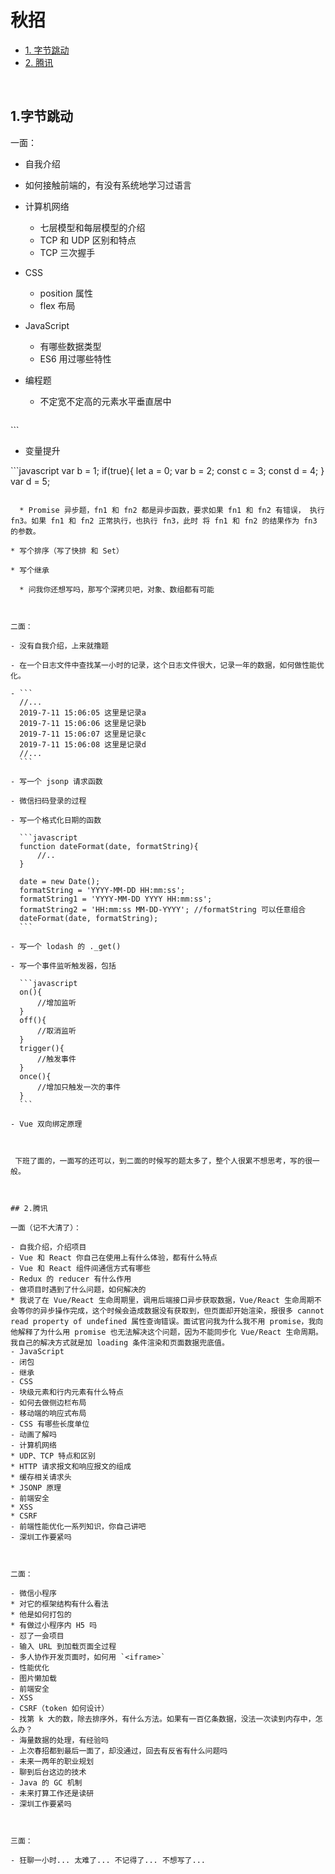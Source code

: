 # 秋招

* [1. 字节跳动](#1字节跳动)
* [2. 腾讯](#2腾讯)

<br>

## 1.字节跳动

一面：

 * 自我介绍

* 如何接触前端的，有没有系统地学习过语言

* 计算机网络

  * 七层模型和每层模型的介绍
  * TCP 和 UDP 区别和特点
  * TCP 三次握手

* CSS

  * position 属性
  * flex 布局
  
* JavaScript

  * 有哪些数据类型
  * ES6 用过哪些特性
  
* 编程题

  * 不定宽不定高的元素水平垂直居中
  
  ```html
  
  ```
<div class="father">
      <div class="child"></div>
</div>
  ```
  
  * 变量提升
  
​```javascript
  var b = 1;
  if(true){
    let a = 0;
      var b = 2;
    const c = 3;
      const d = 4;
}
  var d = 5;
  ```

    * Promise 异步题，fn1 和 fn2 都是异步函数，要求如果 fn1 和 fn2 有错误， 执行 fn3。如果 fn1 和 fn2 正常执行，也执行 fn3，此时 将 fn1 和 fn2 的结果作为 fn3 的参数。

  * 写个排序（写了快排 和 Set）
  
  * 写个继承
  
    * 问我你还想写吗，那写个深拷贝吧，对象、数组都有可能
    
        

二面：

- 没有自我介绍，上来就撸题

  - 在一个日志文件中查找某一小时的记录，这个日志文件很大，记录一年的数据，如何做性能优化。

  - ```
    //...
    2019-7-11 15:06:05 这里是记录a
    2019-7-11 15:06:06 这里是记录b
    2019-7-11 15:06:07 这里是记录c
    2019-7-11 15:06:08 这里是记录d
    //...
    ```

  - 写一个 jsonp 请求函数

  - 微信扫码登录的过程

  - 写一个格式化日期的函数

    ```javascript
    function dateFormat(date, formatString){
        //..
    }
    
    date = new Date();
    formatString = 'YYYY-MM-DD HH:mm:ss';
    formatString1 = 'YYYY-MM-DD YYYY HH:mm:ss';
    formatString2 = 'HH:mm:ss MM-DD-YYYY'; //formatString 可以任意组合
    dateFormat(date, formatString);
    ```

  - 写一个 lodash 的 ._get()

  - 写一个事件监听触发器，包括 

    ```javascript
    on(){
        //增加监听 
    }
    off(){
     	//取消监听   
    } 
    trigger(){
        //触发事件
    }    
    once(){
        //增加只触发一次的事件
    } 
    ```

  - Vue 双向绑定原理

  

  ​	下班了面的，一面写的还可以，到二面的时候写的题太多了，整个人很累不想思考，写的很一般。
  
  

## 2.腾讯

一面（记不大清了）：

- 自我介绍，介绍项目
- Vue 和 React 你自己在使用上有什么体验，都有什么特点
- Vue 和 React 组件间通信方式有哪些
- Redux 的 reducer 有什么作用
- 做项目时遇到了什么问题，如何解决的
  * 我说了在 Vue/React 生命周期里，调用后端接口异步获取数据，Vue/React 生命周期不会等你的异步操作完成，这个时候会造成数据没有获取到，但页面却开始渲染，报很多 cannot read property of undefined 属性查询错误。面试官问我为什么我不用 promise，我向他解释了为什么用 promise 也无法解决这个问题，因为不能同步化 Vue/React 生命周期。我自己的解决方式就是加 loading 条件渲染和页面数据兜底值。
- JavaScript
  - 闭包
  - 继承
- CSS
  - 块级元素和行内元素有什么特点
  - 如何去做侧边栏布局
  - 移动端的响应式布局
  - CSS 有哪些长度单位
  - 动画了解吗
- 计算机网络
  * UDP、TCP 特点和区别
  * HTTP 请求报文和响应报文的组成
  * 缓存相关请求头
  * JSONP 原理 
- 前端安全
  * XSS
  * CSRF
- 前端性能优化一系列知识，你自己讲吧
- 深圳工作要紧吗



二面：

- 微信小程序
  * 对它的框架结构有什么看法
  * 他是如何打包的
  * 有做过小程序内 H5 吗
- 怼了一会项目
- 输入 URL 到加载页面全过程
- 多人协作开发页面时，如何用 `<iframe>` 
- 性能优化
  - 图片懒加载
- 前端安全
  - XSS
  - CSRF（token 如何设计）
- 找第 k 大的数，除去排序外，有什么方法。如果有一百亿条数据，没法一次读到内存中，怎么办？
- 海量数据的处理，有经验吗
- 上次春招都到最后一面了，却没通过，回去有反省有什么问题吗
- 未来一两年的职业规划
- 聊到后台这边的技术
  - Java 的 GC 机制
- 未来打算工作还是读研
- 深圳工作要紧吗



三面：

- 狂聊一小时... 太难了... 不记得了... 不想写了...